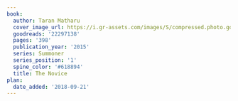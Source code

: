 ```yaml
---
book:
  author: Taran Matharu
  cover_image_url: https://i.gr-assets.com/images/S/compressed.photo.goodreads.com/books/1410888223l/22297138._SX98_.jpg
  goodreads: '22297138'
  pages: '398'
  publication_year: '2015'
  series: Summoner
  series_position: '1'
  spine_color: '#618894'
  title: The Novice
plan:
  date_added: '2018-09-21'
---
```

